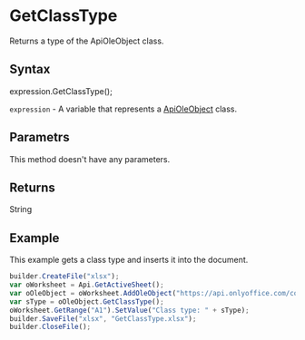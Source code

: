 # GetClassType

Returns a type of the ApiOleObject class.

## Syntax

expression.GetClassType();

`expression` - A variable that represents a [ApiOleObject](../ApiOleObject.md) class.

## Parametrs

This method doesn't have any parameters.

## Returns

String

## Example

This example gets a class type and inserts it into the document.

```javascript
builder.CreateFile("xlsx");
var oWorksheet = Api.GetActiveSheet();
var oOleObject = oWorksheet.AddOleObject("https://api.onlyoffice.com/content/img/docbuilder/examples/ole-object-image.png", 130 * 36000, 90 * 36000, "https://youtu.be/SKGz4pmnpgY", "asc.{38E022EA-AD92-45FC-B22B-49DF39746DB4}", 0, 2 * 36000, 4, 3 * 36000);
var sType = oOleObject.GetClassType();
oWorksheet.GetRange("A1").SetValue("Class type: " + sType);
builder.SaveFile("xlsx", "GetClassType.xlsx");
builder.CloseFile();
```